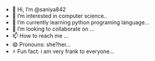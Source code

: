- 👋 Hi, I’m @saniya842 
- 👀 I’m interested in computer science..
- 🌱 I’m currently learning  python programing language...
- 💞️ I’m looking to collaborate on ...
- 📫 How to reach me  ...
- 😄 Pronouns: she?her...
- ⚡ Fun fact: i am very frank to everyone...

<!---
saniya842/saniya842 is a ✨ special ✨ repository because its `README.md` (this file) appears on your GitHub profile.
You can click the Preview link to take a look at your changes.
--->

